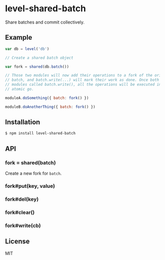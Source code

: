
# level-shared-batch

Share batches and commit collectively.

## Example

```js
var db = level('db')

// Create a shared batch object

var fork = shared(db.batch())

// Those two modules will now add their operations to a fork of the original
// batch, and batch.write(...) will mark their work as done. Once both
// modules called batch.write(), all the operations will be executed in one
// atomic go.

moduleA.doSomething({ batch: fork() })

moduleB.doAnotherThing({ batch: fork() })
```

## Installation

```bash
$ npm install level-shared-batch
```

## API

### fork = shared(batch)

  Create a new fork for `batch`.

### fork#put(key, value)
### fork#del(key)
### fork#clear()
### fork#write(cb)

## License

  MIT
